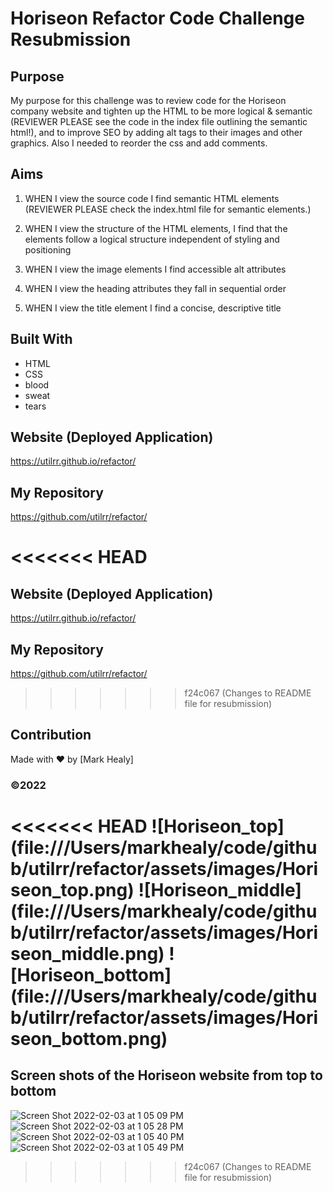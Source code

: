 # Horiseon Refactor Code Challenge Resubmission

## Purpose
My purpose for this challenge was to review code for the Horiseon company website and tighten up the HTML to be more logical & semantic (REVIEWER PLEASE see the code in the index file outlining the semantic html!), and to improve SEO by adding alt tags to their images and other graphics. Also I needed to reorder the  css and add comments.

## Aims
1. WHEN I view the source code I find semantic HTML elements (REVIEWER PLEASE check the index.html file for semantic elements.)

2. WHEN I view the structure of the HTML elements, I find that the elements follow a logical structure independent of styling and positioning

3. WHEN I view the image elements I find accessible alt attributes

4. WHEN I view the heading attributes they fall in sequential order

5. WHEN I view the title element I find a concise, descriptive title

## Built With
* HTML
* CSS
* blood
* sweat
* tears

## Website (Deployed Application)
https://utilrr.github.io/refactor/

## My Repository
https://github.com/utilrr/refactor/

<<<<<<< HEAD
=======
## Website (Deployed Application)
https://utilrr.github.io/refactor/

## My Repository
https://github.com/utilrr/refactor/

>>>>>>> f24c067 (Changes to README file for resubmission)

## Contribution
Made with ❤️ by [Mark Healy]
### ©️2022 

<<<<<<< HEAD
![Horiseon_top] (file:///Users/markhealy/code/github/utilrr/refactor/assets/images/Horiseon_top.png)
![Horiseon_middle] (file:///Users/markhealy/code/github/utilrr/refactor/assets/images/Horiseon_middle.png)
![Horiseon_bottom] (file:///Users/markhealy/code/github/utilrr/refactor/assets/images/Horiseon_bottom.png)
=======
## Screen shots of the Horiseon website from top to bottom

![Screen Shot 2022-02-03 at 1 05 09 PM](https://user-images.githubusercontent.com/25494815/152402517-3c43b977-4577-4089-9898-cbb9bbe74356.png)
![Screen Shot 2022-02-03 at 1 05 28 PM](https://user-images.githubusercontent.com/25494815/152402537-c57513be-7b62-4a84-bacc-3e3ce1c98b4b.png)
![Screen Shot 2022-02-03 at 1 05 40 PM](https://user-images.githubusercontent.com/25494815/152402543-eaee1e3f-fd9f-4dc8-8aa0-70d137681852.png)
![Screen Shot 2022-02-03 at 1 05 49 PM](https://user-images.githubusercontent.com/25494815/152402565-f28aa143-53f8-4520-8c9d-1e6731c54bda.png)
>>>>>>> f24c067 (Changes to README file for resubmission)
